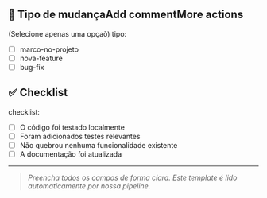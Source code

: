## 📌 Tipo de mudançaAdd commentMore actions

<!-- Selecione UMA das opções abaixo -->

(Selecione apenas uma opçaõ)
tipo:

- [ ] marco-no-projeto
- [ ] nova-feature
- [ ] bug-fix

## ✅ Checklist

<!-- Marque com um "x" os itens que se aplicam -->

checklist:

- [ ] O código foi testado localmente
- [ ] Foram adicionados testes relevantes
- [ ] Não quebrou nenhuma funcionalidade existente
- [ ] A documentação foi atualizada

---

> _Preencha todos os campos de forma clara. Este template é lido automaticamente por nossa pipeline._
